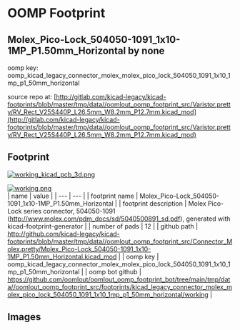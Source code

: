 # OOMP Footprint  
## Molex_Pico-Lock_504050-1091_1x10-1MP_P1.50mm_Horizontal  by none  
  
oomp key: oomp_kicad_legacy_connector_molex_molex_pico_lock_504050_1091_1x10_1mp_p1_50mm_horizontal  
  
source repo at: [http://gitlab.com/kicad-legacy/kicad-footprints/blob/master/tmp/data//oomlout_oomp_footprint_src/Varistor.pretty/RV_Rect_V25S440P_L26.5mm_W8.2mm_P12.7mm.kicad_mod](http://gitlab.com/kicad-legacy/kicad-footprints/blob/master/tmp/data//oomlout_oomp_footprint_src/Varistor.pretty/RV_Rect_V25S440P_L26.5mm_W8.2mm_P12.7mm.kicad_mod)  
## Footprint  
  
[![working_kicad_pcb_3d.png](working_kicad_pcb_3d_600.png)](working_kicad_pcb_3d.png)  
  
[![working.png](working_600.png)](working.png)  
| name | value | 
| --- | --- | 
| footprint name | Molex_Pico-Lock_504050-1091_1x10-1MP_P1.50mm_Horizontal | 
| footprint description | Molex Pico-Lock series connector, 504050-1091 (http://www.molex.com/pdm_docs/sd/5040500891_sd.pdf), generated with kicad-footprint-generator | 
| number of pads | 12 | 
| github path | http://github.com/kicad-legacy/kicad-footprints/blob/master/tmp/data//oomlout_oomp_footprint_src/Connector_Molex.pretty/Molex_Pico-Lock_504050-1091_1x10-1MP_P1.50mm_Horizontal.kicad_mod | 
| oomp key | oomp_kicad_legacy_connector_molex_molex_pico_lock_504050_1091_1x10_1mp_p1_50mm_horizontal | 
| oomp bot github | https://github.com/oomlout/oomlout_oomp_footprint_bot/tree/main/tmp/data//oomlout_oomp_footprint_src/footprints/kicad_legacy_connector_molex_molex_pico_lock_504050_1091_1x10_1mp_p1_50mm_horizontal/working | 
## Images  
